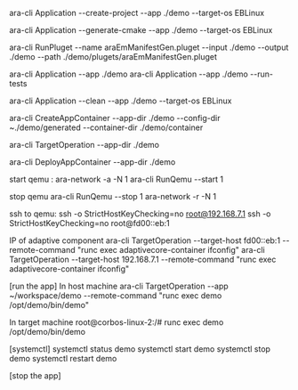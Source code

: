 ara-cli Application --create-project --app ./demo --target-os EBLinux

ara-cli Application --generate-cmake --app ./demo --target-os EBLinux

ara-cli RunPluget --name araEmManifestGen.pluget --input ./demo --output ./demo --path ./demo/plugets/araEmManifestGen.pluget

ara-cli Application --app ./demo
ara-cli Application --app ./demo --run-tests

ara-cli Application --clean --app ./demo --target-os EBLinux

ara-cli CreateAppContainer --app-dir ./demo --config-dir ~./demo/generated --container-dir ./demo/container

ara-cli TargetOperation --app-dir ./demo
	
ara-cli DeployAppContainer --app-dir ./demo	
	
start qemu :
	ara-network -a -N 1
	ara-cli RunQemu --start 1	
	
stop qemu
	ara-cli RunQemu --stop 1
	ara-network -r -N 1
	
ssh to qemu:
	ssh -o StrictHostKeyChecking=no root@192.168.7.1
	ssh -o StrictHostKeyChecking=no root@fd00::eb:1
	
IP of adaptive component
	ara-cli TargetOperation --target-host fd00::eb:1  --remote-command "runc exec adaptivecore-container ifconfig"
	ara-cli TargetOperation --target-host 192.168.7.1 --remote-command "runc exec adaptivecore-container ifconfig"

[run the app]
In host machine
	ara-cli TargetOperation --app ~/workspace/demo --remote-command "runc exec demo /opt/demo/bin/demo"
 
In target machine
	root@corbos-linux-2:/# runc exec demo /opt/demo/bin/demo

[systemctl]
	systemctl status demo
	systemctl start demo
	systemctl stop demo
	systemctl restart demo

[stop the app]

